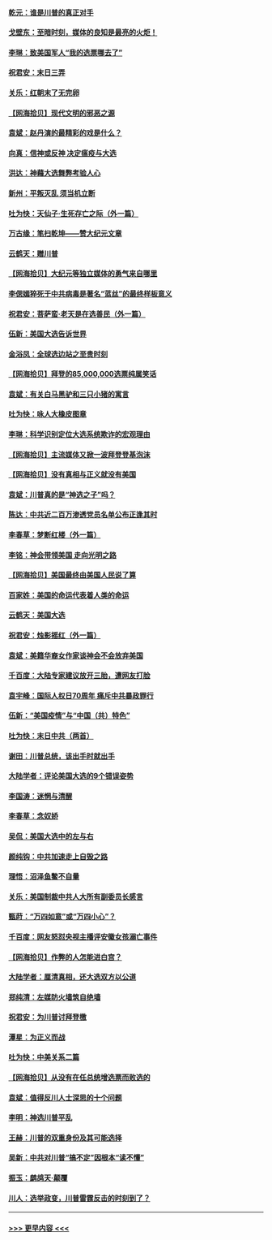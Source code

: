 #### [乾元：谁是川普的真正对手](../pages/nsc993/n12637090.md?t=12221551) 
#### [戈壁东：至暗时刻，媒体的良知是最亮的火炬！](../pages/nsc993/n12637042.md?t=12221551) 
#### [李琳：致美国军人“我的选票哪去了”](../pages/nsc993/n12635351.md?t=12221551) 
#### [祝君安：末日三弄](../pages/nsc993/n12635324.md?t=12221551) 
#### [关乐：红朝末了无完卵](../pages/nsc993/n12635315.md?t=12221551) 
#### [【网海拾贝】现代文明的邪恶之源](../pages/nsc993/n12634425.md?t=12221551) 
#### [袁斌：赵丹演的最精彩的戏是什么？](../pages/nsc993/n12633316.md?t=12221551) 
#### [向真：信神或反神 决定瘟疫与大选](../pages/nsc993/n12632710.md?t=12221551) 
#### [洪达：神藉大选舞弊考验人心](../pages/nsc993/n12631962.md?t=12221551) 
#### [新州：平叛灭乱  须当机立断](../pages/nsc993/n12631946.md?t=12221551) 
#### [吐为快：天仙子‧生死存亡之际（外一篇）](../pages/nsc993/n12631927.md?t=12221551) 
#### [万古缘：笔扫乾坤——赞大纪元文章](../pages/nsc993/n12631922.md?t=12221551) 
#### [云鹤天：赠川普](../pages/nsc993/n12631823.md?t=12221551) 
#### [【网海拾贝】大纪元等独立媒体的勇气来自哪里](../pages/nsc993/n12629961.md?t=12221551) 
#### [李偲嫣猝死于中共病毒是著名“蓝丝”的最终样板意义](../pages/nsc993/n12628812.md?t=12221551) 
#### [祝君安：菩萨蛮·老天是在选善民（外一篇）](../pages/nsc993/n12628793.md?t=12221551) 
#### [伍新：美国大选告诉世界](../pages/nsc993/n12628768.md?t=12221551) 
#### [金浴凤：全球选边站之至贵时刻](../pages/nsc993/n12627318.md?t=12221551) 
#### [【网海拾贝】拜登的85,000,000选票纯属笑话](../pages/nsc993/n12626569.md?t=12221551) 
#### [袁斌：有关白马黑驴和三只小猪的寓言](../pages/nsc993/n12626198.md?t=12221551) 
#### [吐为快：咏人大橡皮图章](../pages/nsc993/n12624470.md?t=12221551) 
#### [李琳：科学识别定位大选系统欺诈的宏观理由](../pages/nsc993/n12624340.md?t=12221551) 
#### [【网海拾贝】主流媒体又掀一波拜登登基泡沫](../pages/nsc993/n12624000.md?t=12221551) 
#### [【网海拾贝】没有真相与正义就没有美国](../pages/nsc993/n12621885.md?t=12221551) 
#### [袁斌：川普真的是“神选之子”吗？](../pages/nsc993/n12621749.md?t=12221551) 
#### [陈达：中共近二百万渗透党员名单公布正逢其时](../pages/nsc993/n12620870.md?t=12221551) 
#### [李春草：梦断红楼（外一篇）](../pages/nsc993/n12619122.md?t=12221551) 
#### [李铭：神会带领美国 走向光明之路](../pages/nsc993/n12618584.md?t=12221551) 
#### [【网海拾贝】美国最终由美国人民说了算](../pages/nsc993/n12617255.md?t=12221551) 
#### [百家姓：美国的命运代表着人类的命运](../pages/nsc993/n12615838.md?t=12221551) 
#### [云鹤天：美国大选](../pages/nsc993/n12615994.md?t=12221551) 
#### [祝君安：烛影摇红（外一篇）](../pages/nsc993/n12615975.md?t=12221551) 
#### [袁斌：美籍华裔女作家谈神会不会放弃美国](../pages/nsc993/n12615263.md?t=12221551) 
#### [千百度：大陆专家建议放开三胎，遭网友打脸](../pages/nsc993/n12614456.md?t=12221551) 
#### [袁宇峰：国际人权日70周年 痛斥中共暴政罪行](../pages/nsc993/n12611965.md?t=12221551) 
#### [伍新：“美国疫情”与“中国（共）特色”](../pages/nsc993/n12611463.md?t=12221551) 
#### [吐为快：末日中共（两首）](../pages/nsc993/n12611461.md?t=12221551) 
#### [谢田：川普总统，该出手时就出手](../pages/nsc993/n12610905.md?t=12221551) 
#### [大陆学者：评论美国大选的9个错误姿势](../pages/nsc993/n12609586.md?t=12221551) 
#### [李国涛：迷惘与清醒](../pages/nsc993/n12607532.md?t=12221551) 
#### [李春草：念奴娇](../pages/nsc993/n12607083.md?t=12221551) 
#### [吴侃：美国大选中的左与右](../pages/nsc993/n12607054.md?t=12221551) 
#### [颜纯钩：中共加速走上自毁之路](../pages/nsc993/n12606473.md?t=12221551) 
#### [理悟：沼泽鱼鳖不自量](../pages/nsc993/n12606454.md?t=12221551) 
#### [关乐：美国制裁中共人大所有副委员长感言](../pages/nsc993/n12606442.md?t=12221551) 
#### [甄莳：“万四如意”或“万四小心”？](../pages/nsc993/n12606091.md?t=12221551) 
#### [千百度：网友怒怼央视主播评安徽女孩溺亡事件](../pages/nsc993/n12605370.md?t=12221551) 
#### [【网海拾贝】作弊的人怎能进白宫？](../pages/nsc993/n12603546.md?t=12221551) 
#### [大陆学者：厘清真相，还大选双方以公道](../pages/nsc993/n12603475.md?t=12221551) 
#### [郑纯清：左媒防火墙筑自绝墙](../pages/nsc993/n12602226.md?t=12221551) 
#### [祝君安：为川普讨拜登檄](../pages/nsc993/n12602199.md?t=12221551) 
#### [潭星：为正义而战](../pages/nsc993/n12600926.md?t=12221551) 
#### [吐为快：中美关系二篇](../pages/nsc993/n12600908.md?t=12221551) 
#### [【网海拾贝】从没有在任总统增选票而败选的](../pages/nsc993/n12600435.md?t=12221551) 
#### [袁斌：值得反川人士深思的十个问题](../pages/nsc993/n12600332.md?t=12221551) 
#### [李明：神选川普平乱](../pages/nsc993/n12599751.md?t=12221551) 
#### [王赫：川普的双重身份及其可能选择](../pages/nsc993/n12599723.md?t=12221551) 
#### [吴新：中共对川普“搞不定”因根本“读不懂”](../pages/nsc993/n12599502.md?t=12221551) 
#### [振玉：鹧鸪天‧颠覆](../pages/nsc993/n12599494.md?t=12221551) 
#### [川人：选举政变，川普雷霆反击的时刻到了？](../pages/nsc993/n12599291.md?t=12221551) 

----
#### [ >>> 更早内容 <<< ](../indexes/nsc993-earlier.md)
